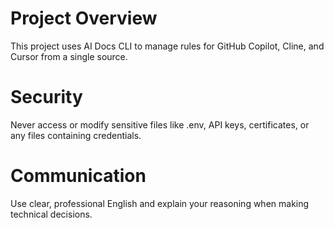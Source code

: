 # Project Overview

This project uses AI Docs CLI to manage rules for GitHub Copilot, Cline, and Cursor from a single source.


# Security

Never access or modify sensitive files like .env, API keys, certificates, or any files containing credentials.


# Communication

Use clear, professional English and explain your reasoning when making technical decisions.

